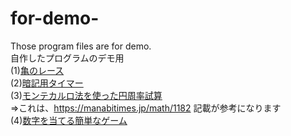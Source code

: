 # for-demo-
Those program files are for demo.  
自作したプログラムのデモ用  
(1)[亀のレース](https://replit.com/@daidaihachi/turtle-race-game#main.py)  
(2)[暗記用タイマー](https://replit.com/@daidaihachi/pomodoro#main.py)  
(3)[モンテカルロ法を使った円周率試算](https://replit.com/@daidaihachi/johou1#main.py)    
⇒これは、https://manabitimes.jp/math/1182 記載が参考になります  
(4)[数字を当てる簡単なゲーム](https://replit.com/@daidaihachi/guess-the-number-final#main.py)  
